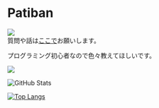 # Patiban

![](https://komarev.com/ghpvc/?username=Patiban-0)  
質問や話は[ここで](https://github.com/Ptbnth/Ptbnth/issues/1)お願いします。

プログラミング初心者なので色々教えてほしいです。
 
![](https://github-profile-summary-cards.vercel.app/api/cards/profile-details?username=Patiban-0&theme=vue)
 
![GitHub Stats](https://github-readme-stats.vercel.app/api?username=Patiban-0&show_icons=true)
 
[![Top Langs](https://github-readme-stats.vercel.app/api/top-langs/?username=Patiban-0&layout=compact&langs_count=6)](https://github.com/anuraghazra/github-readme-stats)
